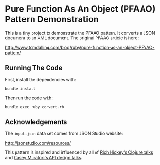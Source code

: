 Pure Function As An Object (PFAAO) Pattern Demonstration
========================================================

This is a tiny project to demonstrate the PFAAO pattern.
It converts a JSON document to an XML document.
The original PFAAO article is here:

<http://www.tomdalling.com/blog/ruby/pure-function-as-an-object-PFAAO-pattern/>


Running The Code
----------------

First, install the dependencies with:

```sh
bundle install
```

Then run the code with:

```sh
bundle exec ruby convert.rb
```


Acknowledgements
----------------

The `input.json` data set comes from JSON Studio website:

<http://jsonstudio.com/resources/>

This pattern is inspired and influenced by all of [Rich Hickey's Clojure talks][] and [Casey Muratori's API design talks][].

[Rich Hickey's Clojure talks]: http://www.infoq.com/author/Rich-Hickey#Presentations
[Casey Muratori's API design talks]: http://mollyrocket.com/casey/stream_0028.html
